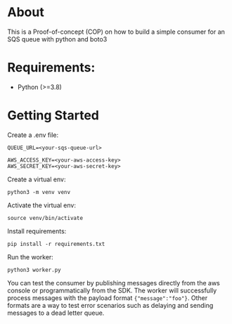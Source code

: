 # About

This is a Proof-of-concept (COP) on how to build a simple consumer for an SQS queue with python and boto3

# Requirements:

- Python (>=3.8)

# Getting Started

Create a .env file:

```
QUEUE_URL=<your-sqs-queue-url>

AWS_ACCESS_KEY=<your-aws-access-key>
AWS_SECRET_KEY=<your-aws-secret-key>

```

Create a virtual env:

```shell
python3 -m venv venv
```

Activate the virtual env:

```shell
source venv/bin/activate
```

Install requirements:

```shell
pip install -r requirements.txt
```

Run the worker:

```
python3 worker.py
```

You can test the consumer by publishing messages directly from the aws console or programmatically from the SDK. The worker will successfully process messages with the payload format `{"message":"foo"}`. Other formats are a way to test error scenarios such as delaying and sending messages to a dead letter queue.